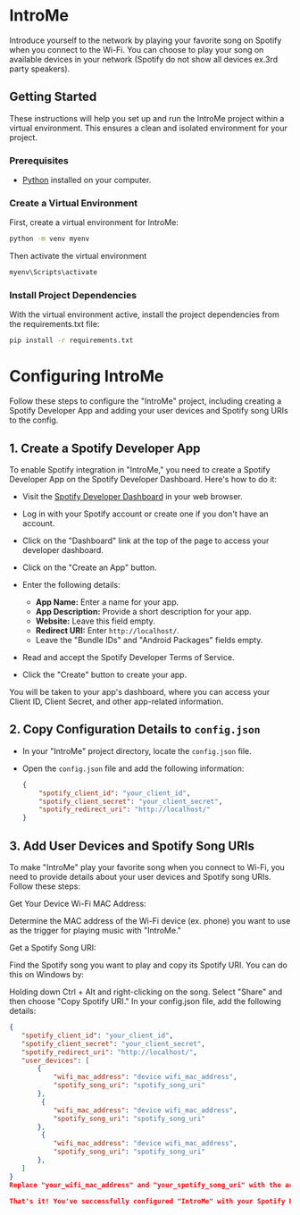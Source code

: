 # IntroMe

Introduce yourself to the network by playing your favorite song on Spotify when you connect to the Wi-Fi.
You can choose to play your song on available devices in your network (Spotify do not show all devices ex.3rd party speakers).

## Getting Started

These instructions will help you set up and run the IntroMe project within a virtual environment. This ensures a clean and isolated environment for your project.

### Prerequisites

- [Python](https://www.python.org/downloads/) installed on your computer.

### Create a Virtual Environment

First, create a virtual environment for IntroMe:

```bash
python -m venv myenv
```
Then activate the virtual environment

```bash
myenv\Scripts\activate
```
### Install Project Dependencies

With the virtual environment active, install the project dependencies from the requirements.txt file:

```bash
pip install -r requirements.txt
```

# Configuring IntroMe

Follow these steps to configure the "IntroMe" project, including creating a Spotify Developer App and adding your user devices and Spotify song URIs to the config.

## 1. Create a Spotify Developer App

To enable Spotify integration in "IntroMe," you need to create a Spotify Developer App on the Spotify Developer Dashboard. Here's how to do it:

- Visit the [Spotify Developer Dashboard](https://developer.spotify.com/dashboard) in your web browser.

- Log in with your Spotify account or create one if you don't have an account.

- Click on the "Dashboard" link at the top of the page to access your developer dashboard.

- Click on the "Create an App" button.

- Enter the following details:
  - **App Name:** Enter a name for your app.
  - **App Description:** Provide a short description for your app.
  - **Website:** Leave this field empty.
  - **Redirect URI:** Enter `http://localhost/`.
  - Leave the "Bundle IDs" and "Android Packages" fields empty.

- Read and accept the Spotify Developer Terms of Service.

- Click the "Create" button to create your app.

You will be taken to your app's dashboard, where you can access your Client ID, Client Secret, and other app-related information.

## 2. Copy Configuration Details to `config.json`

- In your "IntroMe" project directory, locate the `config.json` file.

- Open the `config.json` file and add the following information:
  ```json
  {
      "spotify_client_id": "your_client_id",
      "spotify_client_secret": "your_client_secret",
      "spotify_redirect_uri": "http://localhost/"
  }

## 3. Add User Devices and Spotify Song URIs
To make "IntroMe" play your favorite song when you connect to Wi-Fi, you need to provide details about your user devices and Spotify song URIs. Follow these steps:

Get Your Device Wi-Fi MAC Address:

Determine the MAC address of the Wi-Fi device (ex. phone) you want to use as the trigger for playing music with "IntroMe."

Get a Spotify Song URI:

Find the Spotify song you want to play and copy its Spotify URI. You can do this on Windows by:

Holding down Ctrl + Alt and right-clicking on the song.
Select "Share" and then choose "Copy Spotify URI."
In your config.json file, add the following details:

 ```json
{
    "spotify_client_id": "your_client_id",
    "spotify_client_secret": "your_client_secret",
    "spotify_redirect_uri": "http://localhost/",
    "user_devices": [
        {
            "wifi_mac_address": "device wifi_mac_address",
            "spotify_song_uri": "spotify_song_uri"
        },
         {
            "wifi_mac_address": "device wifi_mac_address",
            "spotify_song_uri": "spotify_song_uri"
        },
         {
            "wifi_mac_address": "device wifi_mac_address",
            "spotify_song_uri": "spotify_song_uri"
        },
    ]
}
Replace "your_wifi_mac_address" and "your_spotify_song_uri" with the actual MAC address of your Wi-Fi device and the Spotify URI of your chosen song. There can be multiple user devices setup.

That's it! You've successfully configured "IntroMe" with your Spotify Developer App, user devices, and Spotify song URIs. Enjoy introducing yourself to the network with your favorite tunes!
